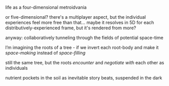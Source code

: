 life as a four-dimensional metroidvania

or five-dimensional? there's a multiplayer aspect, but the individual experiences feel more free than that... maybe it resolves in 5D for each distributively-experienced frame, but it's rendered from more?

anyway: collaboratively tunneling through the fields of potential space-time

I’m imagining the roots of a tree - if we invert each root-body and make it *space-making* instead of *space-filling*

still the same tree, but the roots *encounter* and *negotiate with* each other as individuals

nutrient pockets in the soil as inevitable story beats, suspended in the dark
